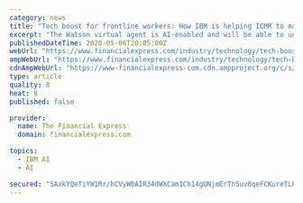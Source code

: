 ```yaml
---
category: news
title: "Tech boost for frontline workers: How IBM is helping ICMR to manage process of capturing COVID-19 data"
excerpt: "The Watson virtual agent is AI-enabled and will be able to understand and respond to queries in English and Hindi."
publishedDateTime: 2020-05-06T20:05:00Z
webUrl: "https://www.financialexpress.com/industry/technology/tech-boost-for-frontline-workers-how-ibm-is-helping-icmr-to-manage-process-of-capturing-covid-19-data/1950430/"
ampWebUrl: "https://www.financialexpress.com/industry/technology/tech-boost-for-frontline-workers-how-ibm-is-helping-icmr-to-manage-process-of-capturing-covid-19-data/1950430/lite/"
cdnAmpWebUrl: "https://www-financialexpress-com.cdn.ampproject.org/c/s/www.financialexpress.com/industry/technology/tech-boost-for-frontline-workers-how-ibm-is-helping-icmr-to-manage-process-of-capturing-covid-19-data/1950430/lite/"
type: article
quality: 8
heat: 8
published: false

provider:
  name: The Financial Express
  domain: financialexpress.com

topics:
  - IBM AI
  - AI

secured: "SAxkYQeTiYW1Rr/hCVyW0AIR34dWXCam1Ch14gUNjmErTh5uv8qeFCKureTLReJEvSt8X87V7rgVhP5iX3CJug3+KjZ7t+QUi4jGsjI12prdIVYi0Rrtim+q/MwAG+nR4WRYNqZVtT6zzoiHuwsiNVrtxEgG4QT/douwETNqMauJgMlkB0rRalMKjv4/ypKZiKcmiGt5MVx3jzZo18h7nYqqZjEyagesZULTN6BYiwtEiZI/gb1fCXIVhFQOru2kTvky/noS8xb/NY23w79qXoQKJZoc6UP54ACRtsJe3Ujebfc7jx+x5fxsYn+tOj49TlU7GHcQOdKy9Czs0k4y1OLHTjrI1ieaM4pLXJo/fI+hGItbxd4Yw4RovQKI6VOomAdho+z3O7493DRvt175galxxt64H5FL5oBrmsYtjmjkiPf/l09Gaq+xYqgPlLALrNtcJWYKtuhicNvoIMZ+RB5wCiDNAxJ8ZCcoNLFgliU=;lE0YX1w1tu/cl5z59wYlEA=="
---
```


